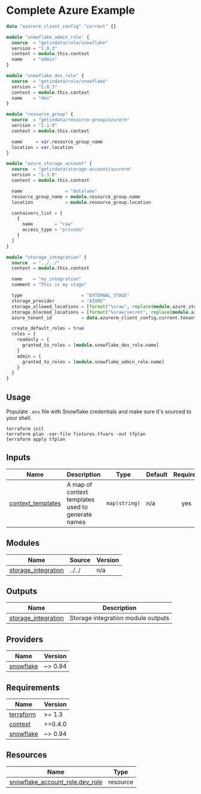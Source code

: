 # Complete Azure Example

```terraform
data "azurerm_client_config" "current" {}

module "snowflake_admin_role" {
  source  = "getindata/role/snowflake"
  version = "1.0.3"
  context = module.this.context
  name    = "admin"
}

module "snowflake_dev_role" {
  source  = "getindata/role/snowflake"
  version = "1.0.3"
  context = module.this.context
  name    = "dev"
}

module "resource_group" {
  source  = "getindata/resource-group/azurerm"
  version = "1.1.0"
  context = module.this.context

  name     = var.resource_group_name
  location = var.location
}

module "azure_storage_account" {
  source  = "getindata/storage-account/azurerm"
  version = "1.3.0"
  context = module.this.context

  name                = "datalake"
  resource_group_name = module.resource_group.name
  location            = module.resource_group.location

  containers_list = [
    {
      name        = "raw"
      access_type = "private"
    }
  ]
}

module "storage_integration" {
  source  = "../../"
  context = module.this.context

  name    = "my_integration"
  comment = "This is my stage"

  type                      = "EXTERNAL_STAGE"
  storage_provider          = "AZURE"
  storage_allowed_locations = [format("%sraw", replace(module.azure_storage_account.storage_account_primary_blob_endpoint, "https", "azure"))]
  storage_blocked_locations = [format("%sraw/secret", replace(module.azure_storage_account.storage_account_primary_blob_endpoint, "https", "azure"))]
  azure_tenant_id           = data.azurerm_client_config.current.tenant_id

  create_default_roles = true
  roles = {
    readonly = {
      granted_to_roles = [module.snowflake_dev_role.name]
    }
    admin = {
      granted_to_roles = [module.snowflake_admin_role.name]
    }
  }
}
```

## Usage
Populate `.env` file with Snowflake credentials and make sure it's sourced to your shell.

```
terraform init
terraform plan -var-file fixtures.tfvars -out tfplan
terraform apply tfplan
```

<!-- BEGIN_TF_DOCS -->




## Inputs

| Name | Description | Type | Default | Required |
|------|-------------|------|---------|:--------:|
| <a name="input_context_templates"></a> [context\_templates](#input\_context\_templates) | A map of context templates used to generate names | `map(string)` | n/a | yes |

## Modules

| Name | Source | Version |
|------|--------|---------|
| <a name="module_storage_integration"></a> [storage\_integration](#module\_storage\_integration) | ../../ | n/a |

## Outputs

| Name | Description |
|------|-------------|
| <a name="output_storage_integration"></a> [storage\_integration](#output\_storage\_integration) | Storage integration module outputs |

## Providers

| Name | Version |
|------|---------|
| <a name="provider_snowflake"></a> [snowflake](#provider\_snowflake) | ~> 0.94 |

## Requirements

| Name | Version |
|------|---------|
| <a name="requirement_terraform"></a> [terraform](#requirement\_terraform) | >= 1.3 |
| <a name="requirement_context"></a> [context](#requirement\_context) | >=0.4.0 |
| <a name="requirement_snowflake"></a> [snowflake](#requirement\_snowflake) | ~> 0.94 |

## Resources

| Name | Type |
|------|------|
| [snowflake_account_role.dev_role](https://registry.terraform.io/providers/Snowflake-Labs/snowflake/latest/docs/resources/account_role) | resource |
<!-- END_TF_DOCS -->
